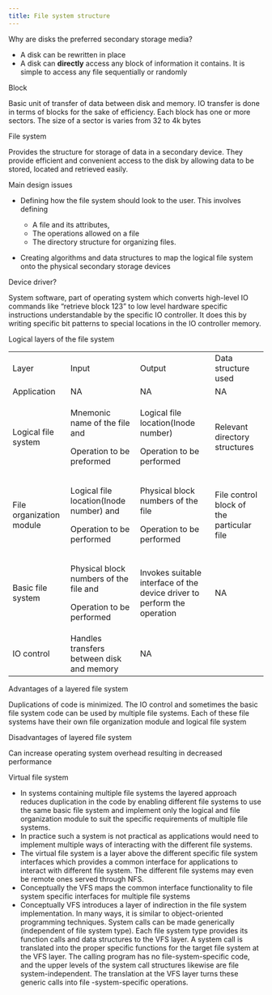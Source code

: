 ```yaml
---
title: File system structure
---
```

Why are disks the preferred secondary storage media?

-   A disk can be rewritten in place
-   A disk can **directly** access any block of information it contains.
    It is simple to access any file sequentially or randomly

Block

Basic unit of transfer of data between disk and memory. IO transfer is
done in terms of blocks for the sake of efficiency. Each block has one
or more sectors. The size of a sector is varies from 32 to 4k bytes

File system

Provides the structure for storage of data in a secondary device. They
provide efficient and convenient access to the disk by allowing data to
be stored, located and retrieved easily.

Main design issues

-   Defining how the file system should look to the user. This involves
    defining

    -   A file and its attributes,
    -   The operations allowed on a file
    -   The directory structure for organizing files.

-   Creating algorithms and data structures to map the logical file
    system onto the physical secondary storage devices

Device driver?

System software, part of operating system which converts high-level IO
commands like “retrieve block 123” to low level hardware specific
instructions understandable by the specific IO controller. It does this
by writing specific bit patterns to special locations in the IO
controller memory.

Logical layers of the file system

<table>
<tbody>
<tr class="odd">
<td>Layer</td>
<td>Input</td>
<td>Output</td>
<td>Data structure used</td>
</tr>
<tr class="even">
<td>Application</td>
<td>NA</td>
<td>NA</td>
<td>NA</td>
</tr>
<tr class="odd">
<td>Logical file system</td>
<td><p>Mnemonic name of the file and</p>
<p>Operation to be preformed</p></td>
<td><p>Logical file location(Inode number)</p>
<p>Operation to be performed</p></td>
<td>Relevant directory structures</td>
</tr>
<tr class="even">
<td>File organization module</td>
<td><p>Logical file location(Inode number) and</p>
<p>Operation to be performed</p></td>
<td><p>Physical block numbers of the file</p>
<p>Operation to be performed</p></td>
<td>File control block of the particular file</td>
</tr>
<tr class="odd">
<td>Basic file system</td>
<td><p>Physical block numbers of the file and</p>
<p>Operation to be performed</p></td>
<td>Invokes suitable interface of the device driver to perform the operation</td>
<td>NA</td>
</tr>
<tr class="even">
<td>IO control</td>
<td>Handles transfers between disk and memory</td>
<td>NA</td>
<td></td>
</tr>
</tbody>
</table>

Advantages of a layered file system

Duplications of code is minimized. The IO control and sometimes the
basic file system code can be used by multiple file systems. Each of
these file systems have their own file organization module and logical
file system

Disadvantages of layered file system

Can increase operating system overhead resulting in decreased
performance

Virtual file system

-   In systems containing multiple file systems the layered approach
    reduces duplication in the code by enabling different file systems
    to use the same basic file system and implement only the logical and
    file organization module to suit the specific requirements of
    multiple file systems.
-   In practice such a system is not practical as applications would
    need to implement multiple ways of interacting with the different
    file systems.
-   The virtual file system is a layer above the different specific file
    system interfaces which provides a common interface for applications
    to interact with different file system. The different file systems
    may even be remote ones served through NFS.
-   Conceptually the VFS maps the common interface functionality to file
    system specific interfaces for multiple file systems
-   Conceptually VFS introduces a layer of indirection in the file
    system implementation. In many ways, it is similar to
    object-oriented programming techniques. System calls can be made
    generically (independent of file system type). Each file system type
    provides its function calls and data structures to the VFS layer. A
    system call is translated into the proper specific functions for the
    target file system at the VFS layer. The calling program has no
    file-system-specific code, and the upper levels of the system call
    structures likewise are file system-independent. The translation at
    the VFS layer turns these generic calls into file -system-specific
    operations.
